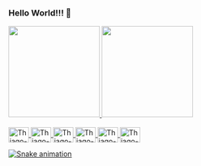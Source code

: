 ### Hello World!!! 👋

<!--
**thiago-m/thiago-m** is a ✨ _special_ ✨ repository because its `README.md` (this file) appears on your GitHub profile.

Here are some ideas to get you started:

- 🔭 I’m currently working on ...
- 🌱 I’m currently learning ...
- 👯 I’m looking to collaborate on ...
- 🤔 I’m looking for help with ...
- 💬 Ask me about ...
- 📫 How to reach me: ...
- 😄 Pronouns: ...
- ⚡ Fun fact: ...
-->

<div>
  <a href="https://github.com/thiago-m">
  <img height="180em" src="https://github-readme-stats.vercel.app/api?username=thiago-m&show_icons=true&theme=radical&count_private=true&include_all_commits=false" />
  <img height="180em" src="https://github-readme-stats.vercel.app/api/top-langs?username=thiago-m&layout=compact&langs_count=168&theme=radical&count_private=true" />
</div>

<div style="display:inline_block"> 
  <br/>
  <img align="center" alt="Thiago-js" height="30" width="40" src="https://cdn.jsdelivr.net/gh/devicons/devicon/icons/javascript/javascript-plain.svg" />  
  <img  align="center" alt="Thiago-ts" height="30" width="40"  src="https://cdn.jsdelivr.net/gh/devicons/devicon/icons/typescript/typescript-original.svg" />
  <img align="center" alt="Thiago-vue" height="30" width="40" src="https://cdn.jsdelivr.net/gh/devicons/devicon/icons/vuejs/vuejs-original.svg" />
  <img align="center" alt="Thiago-html" height="30" width="40" src="https://cdn.jsdelivr.net/gh/devicons/devicon/icons/html5/html5-original.svg" />
  <img align="center" alt="Thiago-css" height="30" width="40" src="https://cdn.jsdelivr.net/gh/devicons/devicon/icons/css3/css3-original.svg" />
  <img align="center" alt="Thiago-aws" height="30" width="40" src="https://cdn.jsdelivr.net/gh/devicons/devicon/icons/amazonwebservices/amazonwebservices-original.svg" />   
</div>
  
![Snake animation](https://github.com/thiago-m/thiago-m/blob/output/github-contribution-grid-snake.svg)
  
